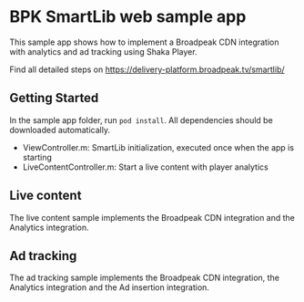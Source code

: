 # BPK SmartLib web sample app

This sample app shows how to implement a Broadpeak CDN integration with analytics and ad tracking using Shaka Player.

Find all detailed steps on https://delivery-platform.broadpeak.tv/smartlib/

## Getting Started

In the sample app folder, run `pod install`. All dependencies should be downloaded automatically.
- ViewController.m: SmartLib initialization, executed once when the app is starting
- LiveContentController.m: Start a live content with player analytics

## Live content

The live content sample implements the Broadpeak CDN integration and the Analytics integration.

## Ad tracking

The ad tracking sample implements the Broadpeak CDN integration, the Analytics integration and the Ad insertion integration.